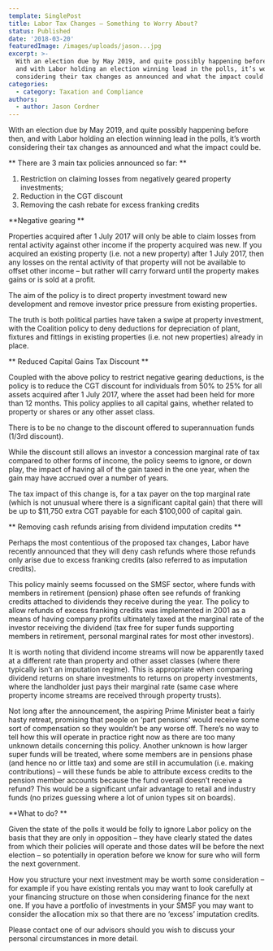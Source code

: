 ```yaml
---
template: SinglePost
title: Labor Tax Changes – Something to Worry About?
status: Published
date: '2018-03-20'
featuredImage: /images/uploads/jason...jpg
excerpt: >-
  With an election due by May 2019, and quite possibly happening before then,
  and with Labor holding an election winning lead in the polls, it’s worth
  considering their tax changes as announced and what the impact could be.
categories:
  - category: Taxation and Compliance
authors:
  - author: Jason Cordner
---
```

With an election due by May 2019, and quite possibly happening before then, and with Labor holding an election winning lead in the polls, it’s worth considering their tax changes as announced and what the impact could be.

**
There are 3 main tax policies announced so far:
**

1. Restriction on claiming losses from negatively geared property investments;
2. Reduction in the CGT discount
3. Removing the cash rebate for excess franking credits

**Negative gearing
**

Properties acquired after 1 July 2017 will only be able to claim losses from rental activity against other income if the property acquired was new.  If you acquired an existing property (i.e. not a new property) after 1 July 2017, then any losses on the rental activity of that property will not be available to offset other income – but rather will carry forward until the property makes gains or is sold at a profit.

The aim of the policy is to direct property investment toward new development and remove investor price pressure from existing properties.

The truth is both political parties have taken a swipe at property investment, with the Coalition policy to deny deductions for depreciation of plant, fixtures and fittings in existing properties (i.e. not new properties) already in place.

**
Reduced Capital Gains Tax Discount
**

Coupled with the above policy to restrict negative gearing deductions, is the policy is to reduce the CGT discount for individuals from 50% to 25% for all assets acquired after 1 July 2017, where the asset had been held for more than 12 months.  This policy applies to all capital gains, whether related to property or shares or any other asset class.

There is to be no change to the discount offered to superannuation funds (1/3rd discount).

While the discount still allows an investor a concession marginal rate of tax compared to other forms of income, the policy seems to ignore, or down play, the impact of having all of the gain taxed in the one year, when the gain may have accrued over a number of years.

The tax impact of this change is, for a tax payer on the top marginal rate (which is not unusual where there is a significant capital gain) that there will be up to $11,750 extra CGT payable for each $100,000 of capital gain.

**
Removing cash refunds arising from dividend imputation credits
**

Perhaps the most contentious of the proposed tax changes, Labor have recently announced that they will deny cash refunds where those refunds only arise due to excess franking credits (also referred to as imputation credits).

This policy mainly seems focussed on the SMSF sector, where funds with members in retirement (pension) phase often see refunds of franking credits attached to dividends they receive during the year.  The policy to allow refunds of excess franking credits was implemented in 2001 as a means of having company profits ultimately taxed at the marginal rate of the investor receiving the dividend (tax free for super funds supporting members in retirement, personal marginal rates for most other investors).

It is worth noting that dividend income streams will now be apparently taxed at a different rate than property and other asset classes (where there typically isn’t an imputation regime).  This is appropriate when comparing dividend returns on share investments to returns on property investments, where the landholder just pays their marginal rate (same case where property income streams are received through property trusts).

Not long after the announcement, the aspiring Prime Minister beat a fairly hasty retreat, promising that people on ‘part pensions’ would receive some sort of compensation so they wouldn’t be any worse off.  There’s no way to tell how this will operate in practice right now as there are too many unknown details concerning this policy.  Another unknown is how larger super funds will be treated, where some members are in pensions phase (and hence no or little tax) and some are still in accumulation (i.e. making contributions) – will these funds be able to attribute excess credits to the pension member accounts because the fund overall doesn’t receive a refund?  This would be a significant unfair advantage to retail and industry funds (no  prizes guessing where a lot of union types sit on boards).

**What to do?
**

Given the state of the polls it would be folly to ignore Labor policy on the basis that they are only in opposition – they have clearly stated the dates from which their policies will operate and those dates will be before the next election – so potentially in operation before we know for sure who will form the next government.

How you structure your next investment may be worth some consideration – for example if you have existing rentals you may want to look carefully at your financing structure on those when considering finance for the next one.  If you have a portfolio of investments in your SMSF you may want to consider the allocation mix so that there are no ‘excess’ imputation credits.

Please contact one of our advisors should you wish to discuss your personal circumstances in more detail.
